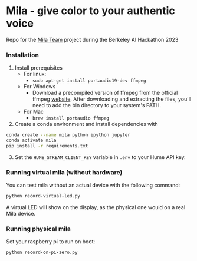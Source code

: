 # Mila - give color to your authentic voice
Repo for the [Mila Team](https://devpost.com/software/qw-qox4r8) project during the Berkeley AI Hackathon 2023

### Installation
1. Install prerequisites
	-  For linux:
		- `sudo apt-get install portaudio19-dev ffmpeg`
	-  For Windows
		- Download a precompiled version of ffmpeg from the official ffmpeg [website](https://ffmpeg.org/download.html#build-windows). After downloading and extracting the files, you'll need to add the bin directory to your system's PATH.
	- For Mac
		- ```brew install portaudio ffmpeg```
2. Create a conda environment and install dependencies with
```bash
conda create --name mila python ipython jupyter
conda activate mila
pip install -r requirements.txt

```
3. Set the `HUME_STREAM_CLIENT_KEY` variable in `.env` to your Hume API key. 

### Running virtual mila (without hardware)
You can test mila without an actual device with the following command:
```bash
python record-virtual-led.py
```
A virtual LED will show on the display, as the physical one would on a real Mila device.
### Running physical mila
Set your raspberry pi to run on boot:
```bash
python record-on-pi-zero.py
```